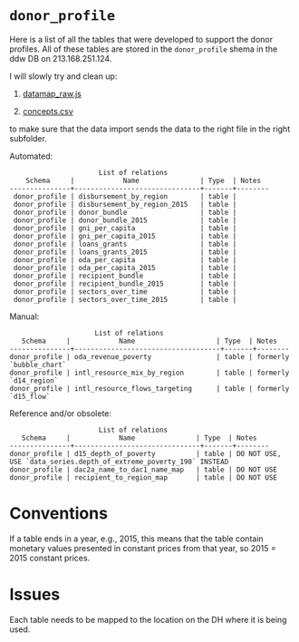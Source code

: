 # `donor_profile`

Here is a list of all the tables that were developed to support the donor profiles. 
All of these tables are stored in the `donor_profile` shema in the ddw DB on 213.168.251.124.

I will slowly try and clean up:

1) [datamap_raw.js](https://github.com/devinit/digital-platform/blob/development/nodejs/js/datamap_raw.js)

2) [concepts.csv](https://github.com/devinit/digital-platform/blob/development/concepts.csv)

to make sure that the data import sends the data to the right file in the right subfolder.

Automated:

```
                      List of relations
    Schema     |            Name               | Type  | Notes  
---------------+-------------------------------+-------+--------
 donor_profile | disbursement_by_region        | table | 
 donor_profile | disbursement_by_region_2015   | table | 
 donor_profile | donor_bundle                  | table | 
 donor_profile | donor_bundle_2015             | table | 
 donor_profile | gni_per_capita                | table | 
 donor_profile | gni_per_capita_2015           | table | 
 donor_profile | loans_grants                  | table | 
 donor_profile | loans_grants_2015             | table | 
 donor_profile | oda_per_capita                | table | 
 donor_profile | oda_per_capita_2015           | table | 
 donor_profile | recipient_bundle              | table | 
 donor_profile | recipient_bundle_2015         | table | 
 donor_profile | sectors_over_time             | table | 
 donor_profile | sectors_over_time_2015        | table | 
 ```
 Manual:
 ```
                      List of relations
    Schema     |            Name                    | Type  | Notes  
---------------+------------------------------------+-------+--------
 donor_profile | oda_revenue_poverty                | table | formerly `bubble_chart`
 donor_profile | intl_resource_mix_by_region        | table | formerly `d14_region`
 donor_profile | intl_resource_flows_targeting      | table | formerly `d15_flow`
 ```
 Reference and/or obsolete:
 ```
                       List of relations
    Schema     |            Name               | Type  | Notes  
---------------+-------------------------------+-------+--------
 donor_profile | d15_depth_of_poverty          | table | DO NOT USE, USE `data_series.depth_of_extreme_poverty_190` INSTEAD
 donor_profile | dac2a_name_to_dac1_name_map   | table | DO NOT USE
 donor_profile | recipient_to_region_map       | table | DO NOT USE
```

# Conventions

If a table ends in a year, e.g., 2015, this means that the table contain monetary values presented in constant prices from that year, so 2015 = 2015 constant prices.

# Issues

Each table needs to be mapped to the location on the DH where it is being used.
